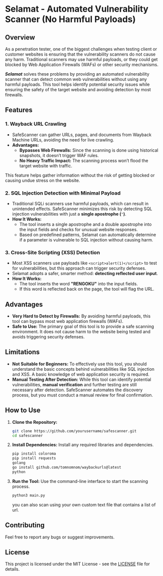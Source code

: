 # Selamat - Automated Vulnerability Scanner (No Harmful Payloads)

## Overview

As a penetration tester, one of the biggest challenges when testing client or customer websites is ensuring that the vulnerability scanners do not cause any harm. Traditional scanners may use harmful payloads, or they could get blocked by Web Application Firewalls (WAFs) or other security mechanisms.

***Selamat*** solves these problems by providing an automated vulnerability scanner that can detect common web vulnerabilities without using any harmful payloads. This tool helps identify potential security issues while ensuring the safety of the target website and avoiding detection by most firewalls.

## Features

### 1. **Wayback URL Crawling**
   - SafeScanner can gather URLs, pages, and documents from Wayback Machine URLs, avoiding the need for live crawling.
   - **Advantages:**
     - **Bypasses Web Firewalls:** Since the scanning is done using historical snapshots, it doesn’t trigger WAF rules.
     - **No Heavy Traffic Impact:** The scanning process won’t flood the target website with traffic.
     
   This feature helps gather information without the risk of getting blocked or causing undue stress on the website.

### 2. **SQL Injection Detection with Minimal Payload**
   - Traditional SQLi scanners use harmful payloads, which can result in unintended effects. SafeScanner minimizes this risk by detecting SQL injection vulnerabilities with just a **single apostrophe (`'`)**.
   - **How It Works:**
     - The tool inserts a single apostrophe and a double apostrophe into the input fields and checks for unusual website responses.
     - Based on predefined patterns, Selamat can automatically determine if a parameter is vulnerable to SQL injection without causing harm.

### 3. **Cross-Site Scripting (XSS) Detection**
   - Most XSS scanners use payloads like `<script>alert(1)</script>` to test for vulnerabilities, but this approach can trigger security defenses.
   - Selamat adopts a safer, smarter method: **detecting reflected user input**.
   - **How It Works:**
     - The tool inserts the word **"RENGOKU"** into the input fields.
     - If this word is reflected back on the page, the tool will flag the URL.

## Advantages

- **Very Hard to Detect by Firewalls:** By avoiding harmful payloads, this tool can bypass most web application firewalls (WAFs).
- **Safe to Use:** The primary goal of this tool is to provide a safe scanning environment. It does not cause harm to the website being tested and avoids triggering security defenses.
  
## Limitations

- **Not Suitable for Beginners:** To effectively use this tool, you should understand the basic concepts behind vulnerabilities like SQL injection and XSS. A basic knowledge of web application security is required.
- **Manual Testing After Detection:** While this tool can identify potential vulnerabilities, **manual verification** and further testing are still necessary after detection. SafeScanner automates the discovery process, but you must conduct a manual review for final confirmation.

## How to Use

1. **Clone the Repository:**
   ```bash
   git clone https://github.com/yourusername/safescanner.git
   cd safescanner
   ```

2. **Install Dependencies:**
   Install any required libraries and dependencies.

   ```bash
   pip install coloroma
   pip install requests
   golang
   go install github.com/tomnomnom/waybackurls@latest
   python
   ```

3. **Run the Tool:**
   Use the command-line interface to start the scanning process.

   ```bash
   python3 main.py
   ```

   you can also scan using your own custom text file that contains a list of url.

## Contributing

Feel free to report any bugs or suggest improvements.

## License

This project is licensed under the MIT License - see the [LICENSE](LICENSE) file for details.

